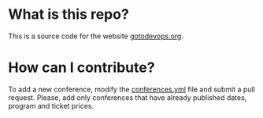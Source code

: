 # What is this repo?

This is a source code for the website [gotodevops.org](http://www.gotodevops.org).

# How can I contribute?

To add a new conference, modify the [conferences.yml](https://github.com/finspin/gotodevops.org/blob/master/_data/conferences.yml) file and submit a pull request. Please, add only conferences that have already published dates, program and ticket prices.